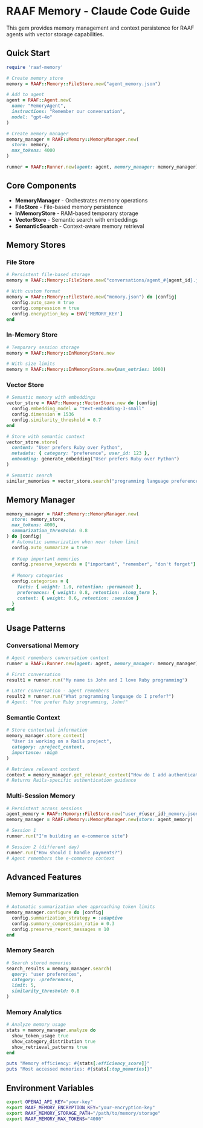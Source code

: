 # RAAF Memory - Claude Code Guide

This gem provides memory management and context persistence for RAAF agents with vector storage capabilities.

## Quick Start

```ruby
require 'raaf-memory'

# Create memory store
memory = RAAF::Memory::FileStore.new("agent_memory.json")

# Add to agent
agent = RAAF::Agent.new(
  name: "MemoryAgent",
  instructions: "Remember our conversation",
  model: "gpt-4o"
)

# Create memory manager
memory_manager = RAAF::Memory::MemoryManager.new(
  store: memory,
  max_tokens: 4000
)

runner = RAAF::Runner.new(agent: agent, memory_manager: memory_manager)
```

## Core Components

- **MemoryManager** - Orchestrates memory operations
- **FileStore** - File-based memory persistence
- **InMemoryStore** - RAM-based temporary storage
- **VectorStore** - Semantic search with embeddings
- **SemanticSearch** - Context-aware memory retrieval

## Memory Stores

### File Store
```ruby
# Persistent file-based storage
memory = RAAF::Memory::FileStore.new("conversations/agent_#{agent_id}.json")

# With custom format
memory = RAAF::Memory::FileStore.new("memory.json") do |config|
  config.auto_save = true
  config.compression = true
  config.encryption_key = ENV['MEMORY_KEY']
end
```

### In-Memory Store
```ruby
# Temporary session storage
memory = RAAF::Memory::InMemoryStore.new

# With size limits
memory = RAAF::Memory::InMemoryStore.new(max_entries: 1000)
```

### Vector Store
```ruby
# Semantic memory with embeddings
vector_store = RAAF::Memory::VectorStore.new do |config|
  config.embedding_model = "text-embedding-3-small"
  config.dimension = 1536
  config.similarity_threshold = 0.7
end

# Store with semantic context
vector_store.store(
  content: "User prefers Ruby over Python",
  metadata: { category: "preference", user_id: 123 },
  embedding: generate_embedding("User prefers Ruby over Python")
)

# Semantic search
similar_memories = vector_store.search("programming language preference")
```

## Memory Manager

```ruby
memory_manager = RAAF::Memory::MemoryManager.new(
  store: memory_store,
  max_tokens: 4000,
  summarization_threshold: 0.8
) do |config|
  # Automatic summarization when near token limit
  config.auto_summarize = true
  
  # Keep important memories
  config.preserve_keywords = ["important", "remember", "don't forget"]
  
  # Memory categories
  config.categories = {
    facts: { weight: 1.0, retention: :permanent },
    preferences: { weight: 0.8, retention: :long_term },
    context: { weight: 0.6, retention: :session }
  }
end
```

## Usage Patterns

### Conversational Memory
```ruby
# Agent remembers conversation context
runner = RAAF::Runner.new(agent: agent, memory_manager: memory_manager)

# First conversation
result1 = runner.run("My name is John and I love Ruby programming")

# Later conversation - agent remembers
result2 = runner.run("What programming language do I prefer?")
# Agent: "You prefer Ruby programming, John!"
```

### Semantic Context
```ruby
# Store contextual information
memory_manager.store_context(
  "User is working on a Rails project",
  category: :project_context,
  importance: :high
)

# Retrieve relevant context
context = memory_manager.get_relevant_context("How do I add authentication?")
# Returns Rails-specific authentication guidance
```

### Multi-Session Memory
```ruby
# Persistent across sessions
agent_memory = RAAF::Memory::FileStore.new("user_#{user_id}_memory.json")
memory_manager = RAAF::Memory::MemoryManager.new(store: agent_memory)

# Session 1
runner.run("I'm building an e-commerce site")

# Session 2 (different day)
runner.run("How should I handle payments?")
# Agent remembers the e-commerce context
```

## Advanced Features

### Memory Summarization
```ruby
# Automatic summarization when approaching token limits
memory_manager.configure do |config|
  config.summarization_strategy = :adaptive
  config.summary_compression_ratio = 0.3
  config.preserve_recent_messages = 10
end
```

### Memory Search
```ruby
# Search stored memories
search_results = memory_manager.search(
  query: "user preferences",
  category: :preferences,
  limit: 5,
  similarity_threshold: 0.8
)
```

### Memory Analytics
```ruby
# Analyze memory usage
stats = memory_manager.analyze do
  show_token_usage true
  show_category_distribution true
  show_retrieval_patterns true
end

puts "Memory efficiency: #{stats[:efficiency_score]}"
puts "Most accessed memories: #{stats[:top_memories]}"
```

## Environment Variables

```bash
export OPENAI_API_KEY="your-key"
export RAAF_MEMORY_ENCRYPTION_KEY="your-encryption-key"
export RAAF_MEMORY_STORAGE_PATH="/path/to/memory/storage"
export RAAF_MEMORY_MAX_TOKENS="4000"
```